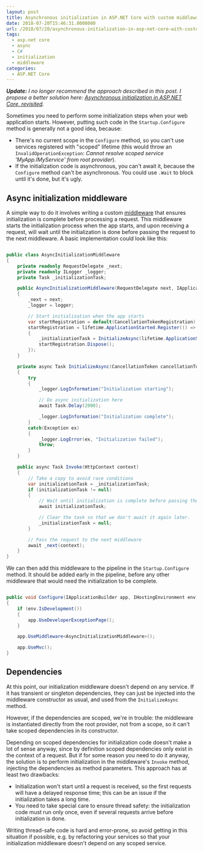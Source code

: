 ```yaml
---
layout: post
title: Asynchronous initialization in ASP.NET Core with custom middleware
date: 2018-07-20T15:46:31.0000000
url: /2018/07/20/asynchronous-initialization-in-asp-net-core-with-custom-middleware/
tags:
  - asp.net core
  - async
  - C#
  - initialization
  - middleware
categories:
  - ASP.NET Core
---
```



***Update:** I no longer recommend the approach described in this post. I propose a better solution here: [Asynchronous initialization in ASP.NET Core, revisited](https://www.thomaslevesque.com/2018/09/25/asynchronous-initialization-in-asp-net-core-revisited/).*

Sometimes you need to perform some initialization steps when your web application starts. However, putting such code in the `Startup.Configure` method is generally not a good idea, because:

- There's no current scope in the `Configure` method, so you can't use services registered with "scoped" lifetime (this would throw an `InvalidOperationException`: *Cannot resolve scoped service 'MyApp.IMyService' from root provider*).
- If the initialization code is asynchronous, you can't await it, because the `Configure` method can't be asynchronous. You could use `.Wait` to block until it's done, but it's ugly.


## Async initialization middleware

A simple way to do it involves writing a custom [middleware](https://www.thomaslevesque.com/2018/03/27/understanding-the-asp-net-core-middleware-pipeline/) that ensures initialization is complete before processing a request. This middleware starts the initialization process when the app starts, and upon receiving a request, will wait until the initialization is done before passing the request to the next middleware. A basic implementation could look like this:

```csharp

public class AsyncInitializationMiddleware
{
    private readonly RequestDelegate _next;
    private readonly ILogger _logger;
    private Task _initializationTask;

    public AsyncInitializationMiddleware(RequestDelegate next, IApplicationLifetime lifetime, ILogger<AsyncInitializationMiddleware> logger)
    {
        _next = next;
        _logger = logger;

        // Start initialization when the app starts
        var startRegistration = default(CancellationTokenRegistration);
        startRegistration = lifetime.ApplicationStarted.Register(() =>
        {
            _initializationTask = InitializeAsync(lifetime.ApplicationStopping);
            startRegistration.Dispose();
        });
    }

    private async Task InitializeAsync(CancellationToken cancellationToken)
    {
        try
        {
            _logger.LogInformation("Initialization starting");

            // Do async initialization here
            await Task.Delay(2000);

            _logger.LogInformation("Initialization complete");
        }
        catch(Exception ex)
        {
            _logger.LogError(ex, "Initialization failed");
            throw;
        }
    }

    public async Task Invoke(HttpContext context)
    {
        // Take a copy to avoid race conditions
        var initializationTask = _initializationTask;
        if (initializationTask != null)
        {
            // Wait until initialization is complete before passing the request to next middleware
            await initializationTask;

            // Clear the task so that we don't await it again later.
            _initializationTask = null;
        }

        // Pass the request to the next middleware
        await _next(context);
    }
}
```

We can then add this middleware to the pipeline in the `Startup.Configure` method. It should be added early in the pipeline, before any other middleware that would need the initialization to be complete.

```csharp

public void Configure(IApplicationBuilder app, IHostingEnvironment env)
{
    if (env.IsDevelopment())
    {
        app.UseDeveloperExceptionPage();
    }

    app.UseMiddleware<AsyncInitializationMiddleware>();

    app.UseMvc();
}
```

## Dependencies

At this point, our initialization middleware doesn't depend on any service. If it has transient or singleton dependencies, they can just be injected into the middleware constructor as usual, and used from the `InitializeAsync` method.

However, if the dependencies are scoped, we're in trouble: the middleware is instantiated directly from the root provider, not from a scope, so it can't take scoped dependencies in its constructor.

Depending on scoped dependencies for initialization code doesn't make a lot of sense anyway, since by definition scoped dependencies only exist in the context of a request. But if for some reason you need to do it anyway, the solution is to perform initialization in the middleware's `Invoke` method, injecting the dependencies as method parameters. This approach has at least two drawbacks:

- Initialization won't start until a request is received, so the first requests will have a delayed response time; this can be an issue if the initialization takes a long time.
- You need to take special care to ensure thread safety: the initialization code must run only once, even if several requests arrive before initialization is done.


Writing thread-safe code is hard and error-prone, so avoid getting in this situation if possible, e.g. by refactoring your services so that your initialization middleware doesn't depend on any scoped service.

